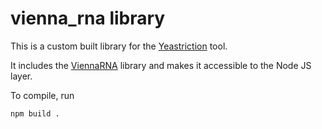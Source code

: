 # vienna_rna library
This is a custom built library for the [Yeastriction](https://github.com/hillstub/Yeastriction) tool. 

It includes the [ViennaRNA](http://www.tbi.univie.ac.at/RNA/) library and makes it accessible to the Node JS layer.

To compile, run

```
npm build .
```
